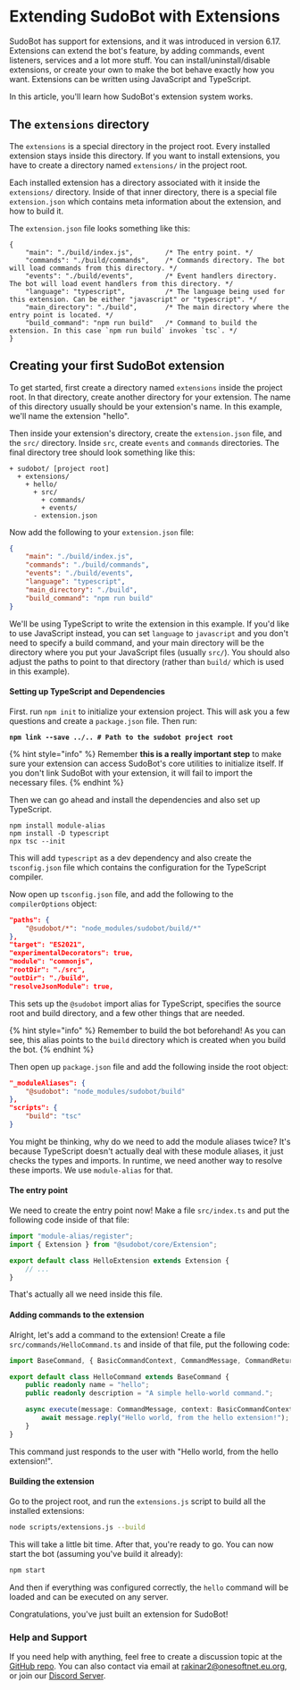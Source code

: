 # Extending SudoBot with Extensions

SudoBot has support for extensions, and it was introduced in version 6.17. Extensions can extend the bot's feature, by adding commands, event listeners, services and a lot more stuff. You can install/uninstall/disable extensions, or create your own to make the bot behave exactly how you want. Extensions can be written using JavaScript and TypeScript.

In this article, you'll learn how SudoBot's extension system works.

## The `extensions` directory

The `extensions` is a special directory in the project root. Every installed extension stays inside this directory. If you want to install extensions, you have to create a directory named `extensions/` in the project root.

Each installed extension has a directory associated with it inside the `extensions/` directory. Inside of that inner directory, there is a special file `extension.json` which contains meta information about the extension, and how to build it.

The `extension.json` file looks something like this:

```json5
{
    "main": "./build/index.js",        /* The entry point. */
    "commands": "./build/commands",    /* Commands directory. The bot will load commands from this directory. */
    "events": "./build/events",        /* Event handlers directory. The bot will load event handlers from this directory. */
    "language": "typescript",          /* The language being used for this extension. Can be either "javascript" or "typescript". */
    "main_directory": "./build",       /* The main directory where the entry point is located. */
    "build_command": "npm run build"   /* Command to build the extension. In this case `npm run build` invokes `tsc`. */
}
```

## Creating your first SudoBot extension

To get started, first create a directory named `extensions` inside the project root. In that directory, create another directory for your extension. The name of this directory usually should be your extension's name. In this example, we'll name the extension "hello".

Then inside your extension's directory, create the `extension.json` file, and the `src/` directory. Inside `src`, create `events` and `commands` directories. The final directory tree should look something like this:

```
+ sudobot/ [project root]
  + extensions/
    + hello/
      + src/
        + commands/
        + events/
      - extension.json
```

Now add the following to your `extension.json` file:

```json
{
    "main": "./build/index.js",        
    "commands": "./build/commands",    
    "events": "./build/events",        
    "language": "typescript",          
    "main_directory": "./build",       
    "build_command": "npm run build"
}
```

We'll be using TypeScript to write the extension in this example. If you'd like to use JavaScript instead, you can set `language` to `javascript` and you don't need to specify a build command, and your main directory will be the directory where you put your JavaScript files (usually `src/`). You should also adjust the paths to point to that directory (rather than `build/` which is used in this example).

#### Setting up TypeScript and Dependencies

First. run `npm init` to initialize your extension project. This will ask you a few questions and create a `package.json` file. Then run:

<pre class="language-sh"><code class="lang-sh"><strong>npm link --save ../.. # Path to the sudobot project root
</strong></code></pre>

{% hint style="info" %}
Remember **this is a really important step** to make sure your extension can access SudoBot's core utilities to initialize itself. If you don't link SudoBot with your extension, it will fail to import the necessary files.
{% endhint %}

Then we can go ahead and install the dependencies and also set up TypeScript.

```shell
npm install module-alias
npm install -D typescript
npx tsc --init
```

This will add `typescript` as a dev dependency and also create the `tsconfig.json` file which contains the configuration for the TypeScript compiler.

Now open up `tsconfig.json` file, and add the following to the `compilerOptions` object:

```json
"paths": {
    "@sudobot/*": "node_modules/sudobot/build/*"
},
"target": "ES2021",
"experimentalDecorators": true,
"module": "commonjs",
"rootDir": "./src",
"outDir": "./build",
"resolveJsonModule": true,
```

This sets up the `@sudobot` import alias for TypeScript, specifies the source root and build directory, and a few other things that are needed.

{% hint style="info" %}
Remember to build the bot beforehand! As you can see, this alias points to the `build` directory which is created when you build the bot.
{% endhint %}

Then open up `package.json` file and add the following inside the root object:

```json
"_moduleAliases": {
    "@sudobot": "node_modules/sudobot/build"
},
"scripts": {
    "build": "tsc"
}
```

You might be thinking, why do we need to add the module aliases twice? It's because TypeScript doesn't actually deal with these module aliases, it just checks the types and imports. In runtime, we need another way to resolve these imports. We use `module-alias` for that.

#### The entry point

We need to create the entry point now! Make a file `src/index.ts` and put the following code inside of that file:

```typescript
import "module-alias/register";
import { Extension } from "@sudobot/core/Extension";

export default class HelloExtension extends Extension {
    // ...
}
```

That's actually all we need inside this file.

#### Adding commands to the extension

Alright, let's add a command to the extension! Create a file `src/commands/HelloCommand.ts` and inside of that file, put the following code:

```typescript
import BaseCommand, { BasicCommandContext, CommandMessage, CommandReturn } from "@sudobot/core/Command";

export default class HelloCommand extends BaseCommand {
    public readonly name = "hello";
    public readonly description = "A simple hello-world command.";

    async execute(message: CommandMessage, context: BasicCommandContext) {
        await message.reply("Hello world, from the hello extension!");
    }
}
```

This command just responds to the user with "Hello world, from the hello extension!".

#### Building the extension

Go to the project root, and run the `extensions.js` script to build all the installed extensions:

```bash
node scripts/extensions.js --build
```

This will take a little bit time. After that, you're ready to go. You can now start the bot (assuming you've build it already):

```bash
npm start
```

And then if everything was configured correctly, the `hello` command will be loaded and can be executed on any server.

Congratulations, you've just built an extension for SudoBot!

### Help and Support

If you need help with anything, feel free to create a discussion topic at the [GitHub repo](https://github.com/onesoft-sudo/sudobot). You can also contact via email at [rakinar2@onesoftnet.eu.org](mailto:rakinar2@onesoftnet.eu.org), or join our [Discord Server](https://discord.gg/892GWhTzgs).
